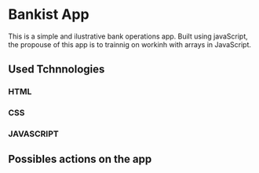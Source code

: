 # Bankist App
This is a simple and ilustrative bank operations app.
Built using javaScript, the propouse of this app is to trainnig on workinh with arrays in JavaScript.

## Used Tchnnologies 
### HTML
### CSS
### JAVASCRIPT

## Possibles actions on the app

